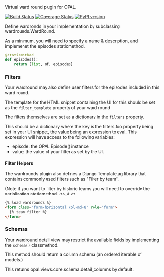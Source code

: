 Virtual ward round plugin for OPAL.

[![Build Status](https://travis-ci.org/openhealthcare/opal-wardround.svg?branch=master)](https://travis-ci.org/openhealthcare/opal-wardround)
[![Coverage Status](https://coveralls.io/repos/github/openhealthcare/opal-wardround/badge.svg?branch=master)](https://coveralls.io/github/openhealthcare/opal-wardround?branch=master)
[![PyPI version](https://badge.fury.io/py/opal.svg)](https://badge.fury.io/py/opal)

Define wardronds in your implementation by subclassing wardrounds.WardRound.

As a minimum, you will need to specify a name & description, and implemenet the episodes
staticmethod.

```python
@staticmethod
def episodes():
    return [list, of, episodes]
```

### Filters

Your wardround may also define user filters for the episodes included in this ward round.

The template for the HTML snippet containing the UI for this should be set as the `filter_template` property
of your ward round

The filters themselves are set as a dictionary in the `filters` property.

This should be a dictionary where the key is the filters.foo property being set in your UI snippet,
the value being an expression to eval. This expression will have access to the following variables:

 - episode: the OPAL Episode() instance
 - value: the value of your filter as set by the UI.

#### Filter Helpers

The wardrounds plugin also defines a Django Templatetag library that contains commonly used filters such as "Filter by team".

(Note if you want to filter by historic teams you will need to override the serialisation staticmethod `.to_dict`

```html
{% load wardrounds %}
<form class="form-horizontal col-md-8" role="form">
  {% team_filter %}
</form>
```

### Schemas

Your wardround detail view may restrict the available fields by implementing the `schema()` classmethod.

This method should return a column schema (an ordered iterable of models.)

This returns opal.views.core.schema.detail_columns by default.

